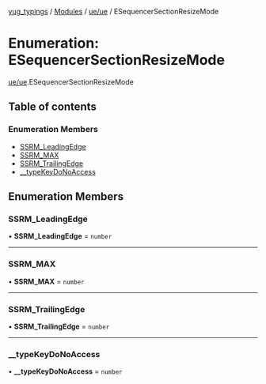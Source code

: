 [yug_typings](../README.md) / [Modules](../modules.md) / [ue/ue](../modules/ue_ue.md) / ESequencerSectionResizeMode

# Enumeration: ESequencerSectionResizeMode

[ue/ue](../modules/ue_ue.md).ESequencerSectionResizeMode

## Table of contents

### Enumeration Members

- [SSRM\_LeadingEdge](ue_ue.ESequencerSectionResizeMode.md#ssrm_leadingedge)
- [SSRM\_MAX](ue_ue.ESequencerSectionResizeMode.md#ssrm_max)
- [SSRM\_TrailingEdge](ue_ue.ESequencerSectionResizeMode.md#ssrm_trailingedge)
- [\_\_typeKeyDoNoAccess](ue_ue.ESequencerSectionResizeMode.md#__typekeydonoaccess)

## Enumeration Members

### SSRM\_LeadingEdge

• **SSRM\_LeadingEdge** = `number`

___

### SSRM\_MAX

• **SSRM\_MAX** = `number`

___

### SSRM\_TrailingEdge

• **SSRM\_TrailingEdge** = `number`

___

### \_\_typeKeyDoNoAccess

• **\_\_typeKeyDoNoAccess** = `number`
